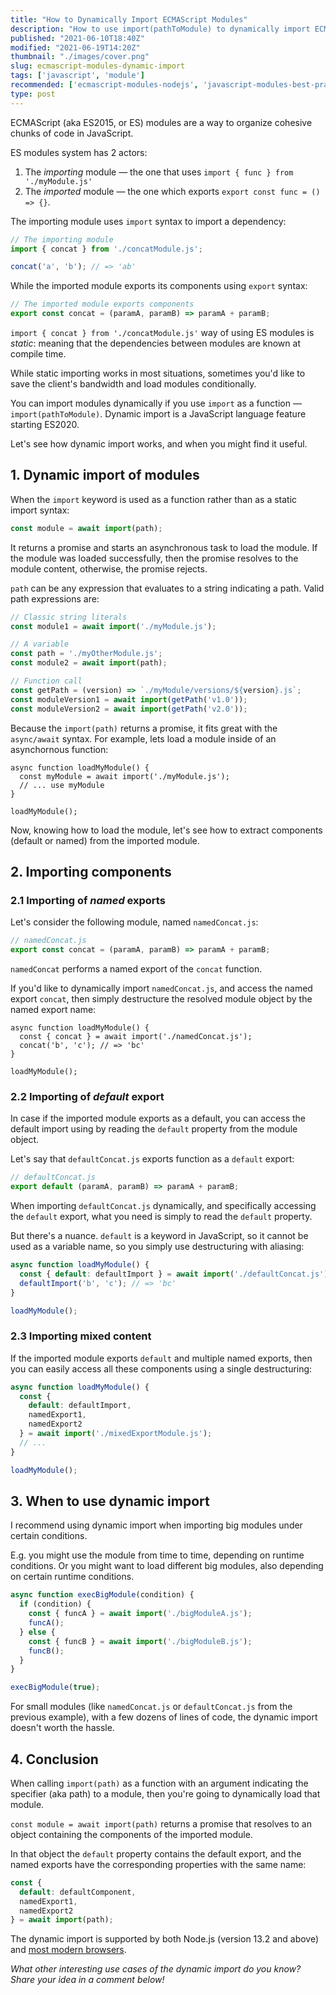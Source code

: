 ```yaml
---
title: "How to Dynamically Import ECMAScript Modules"
description: "How to use import(pathToModule) to dynamically import ECMAScript modules in JavaScript."  
published: "2021-06-10T18:40Z"
modified: "2021-06-19T14:20Z"
thumbnail: "./images/cover.png"
slug: ecmascript-modules-dynamic-import
tags: ['javascript', 'module']
recommended: ['ecmascript-modules-nodejs', 'javascript-modules-best-practices']
type: post
---
```


ECMAScript (aka ES2015, or ES) modules are a way to organize cohesive chunks of code in JavaScript.  

ES modules system has 2 actors:  

1. The *importing* module &mdash; the one that uses `import { func } from './myModule.js'`
2. The *imported* module &mdash; the one which exports `export const func = () => {}`. 

The importing module uses `import` syntax to import a dependency:

```javascript
// The importing module
import { concat } from './concatModule.js';

concat('a', 'b'); // => 'ab'
```

While the imported module exports its components using `export` syntax:

```javascript
// The imported module exports components
export const concat = (paramA, paramB) => paramA + paramB;
```

`import { concat } from './concatModule.js'` way of using ES modules is *static*: meaning that the dependencies between modules are known at compile time.  

While static importing works in most situations, sometimes you'd like to save the client's bandwidth and load modules conditionally.  

You can import modules dynamically if you use `import` as a function &mdash; `import(pathToModule)`. Dynamic import is a JavaScript language feature starting ES2020.  

Let's see how dynamic import works, and when you might find it useful.  

## 1. Dynamic import of modules

When the `import` keyword is used as a function rather than as a static import syntax:

```javascript
const module = await import(path);
```

It returns a promise and starts an asynchronous task to load the module. If the module was loaded successfully, then the promise resolves to the module content, otherwise, the promise rejects.   

`path` can be any expression that evaluates to a string indicating a path. Valid path expressions are:

```javascript
// Classic string literals
const module1 = await import('./myModule.js');

// A variable
const path = './myOtherModule.js';
const module2 = await import(path);

// Function call
const getPath = (version) => `./myModule/versions/${version}.js`;
const moduleVersion1 = await import(getPath('v1.0'));
const moduleVersion2 = await import(getPath('v2.0'));
```

Because the `import(path)` returns a promise, it fits great with the `async/await` syntax. For example, lets load a module inside of an asynchornous function:

```javascript{2}
async function loadMyModule() {
  const myModule = await import('./myModule.js');
  // ... use myModule
}

loadMyModule();
```

Now, knowing how to load the module, let's see how to extract components (default or named) from the imported module.  

## 2. Importing components

### 2.1 Importing of *named* exports

Let's consider the following module, named `namedConcat.js`:

```javascript
// namedConcat.js
export const concat = (paramA, paramB) => paramA + paramB;
```

`namedConcat` performs a named export of the `concat` function.  

If you'd like to dynamically import `namedConcat.js`, and access the named export `concat`, then simply destructure the resolved module object by the named export name:

```javascript{2}
async function loadMyModule() {
  const { concat } = await import('./namedConcat.js');
  concat('b', 'c'); // => 'bc'
}

loadMyModule();
```

### 2.2 Importing of *default* export

In case if the imported module exports as a default, you can access the default import using by reading the `default` property from the module object.  

Let's say that `defaultConcat.js` exports  function as a `default` export:

```javascript
// defaultConcat.js
export default (paramA, paramB) => paramA + paramB;
```

When importing `defaultConcat.js` dynamically, and specifically accessing the `default` export, what you need is simply to read the `default` property. 

But there's a nuance. `default` is a keyword in JavaScript, so it cannot be used as a variable name, so you simply use destructuring with aliasing:

```javascript
async function loadMyModule() {
  const { default: defaultImport } = await import('./defaultConcat.js');
  defaultImport('b', 'c'); // => 'bc'
}

loadMyModule();
```

### 2.3 Importing mixed content

If the imported module exports `default` and multiple named exports, then you can easily access all these components using a single destructuring:

```javascript
async function loadMyModule() {
  const { 
    default: defaultImport,
    namedExport1,
    namedExport2
  } = await import('./mixedExportModule.js');
  // ...
}

loadMyModule();
```

## 3. When to use dynamic import

I recommend using dynamic import when importing big modules under certain conditions.  

E.g. you might use the module from time to time, depending on runtime conditions. Or you might want to load different big modules, also depending on certain runtime conditions.  

```javascript
async function execBigModule(condition) {
  if (condition) {
    const { funcA } = await import('./bigModuleA.js');
    funcA();
  } else {
    const { funcB } = await import('./bigModuleB.js');
    funcB();
  }
}

execBigModule(true);
```

For small modules (like `namedConcat.js` or `defaultConcat.js` from the previous example), with a few dozens of lines of code, the dynamic import doesn't worth the hassle.  

## 4. Conclusion

When calling `import(path)` as a function with an argument indicating the specifier (aka path) to a module, then you're going to dynamically load that module.  

`const module = await import(path)` returns a promise that resolves to an object containing the components of the imported module. 

In that object the `default` property contains the default export, and the named exports have the corresponding properties with the same name:

```javascript
const { 
  default: defaultComponent, 
  namedExport1,
  namedExport2
} = await import(path);
```

The dynamic import is supported by both Node.js (version 13.2 and above) and [most modern browsers](https://caniuse.com/es6-module-dynamic-import).  

*What other interesting use cases of the dynamic import do you know? Share your idea in a comment below!*